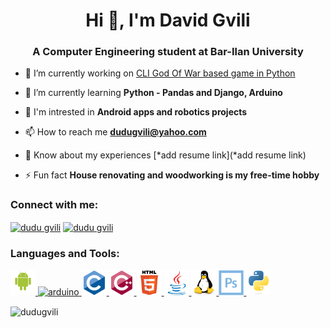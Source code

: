 <h1 align="center">Hi 👋, I'm David Gvili</h1>
<h3 align="center">A Computer Engineering student at Bar-Ilan University</h3>

- 🔭 I’m currently working on [CLI God Of War based game in Python](https://github.com/dudugvili/GOW---2D-Retro-Game)

- 🌱 I’m currently learning **Python - Pandas and Django, Arduino**

- 👯 I'm intrested in **Android apps and robotics projects**

- 📫 How to reach me **dudugvili@yahoo.com**

- 📄 Know about my experiences [*add resume link](*add resume link)

- ⚡ Fun fact **House renovating and woodworking is my free-time hobby**

<h3 align="left">Connect with me:</h3>
<p align="left">
<a href="https://il.linkedin.com/in/dudu-gvili-478167203" target="blank"><img align="center" src="https://raw.githubusercontent.com/rahuldkjain/github-profile-readme-generator/neutral-icons/src/images/icons/Social/linked-in-alt.svg" alt="dudu gvili" height="30" width="40" /></a>
<a href="https://fb.com/dudu.gvili" target="blank"><img align="center" src="http://i.imgur.com/P3YfQoD.png" alt="dudu gvili" height="30" width="40" /></a>
</p>

<h3 align="left">Languages and Tools:</h3>
<p align="left"> <a href="https://developer.android.com" target="_blank"> <img src="https://raw.githubusercontent.com/devicons/devicon/master/icons/android/android-original-wordmark.svg" alt="android" width="40" height="40"/> </a> <a href="https://www.arduino.cc/" target="_blank"> <img src="https://cdn.worldvectorlogo.com/logos/arduino-1.svg" alt="arduino" width="40" height="40"/> </a> <a href="https://www.cprogramming.com/" target="_blank"> <img src="https://raw.githubusercontent.com/devicons/devicon/master/icons/c/c-original.svg" alt="c" width="40" height="40"/> </a> <a href="https://www.w3schools.com/cpp/" target="_blank"> <img src="https://raw.githubusercontent.com/devicons/devicon/master/icons/cplusplus/cplusplus-original.svg" alt="cplusplus" width="40" height="40"/> </a> <a href="https://www.w3.org/html/" target="_blank"> <img src="https://raw.githubusercontent.com/devicons/devicon/master/icons/html5/html5-original-wordmark.svg" alt="html5" width="40" height="40"/> </a> <a href="https://www.java.com" target="_blank"> <img src="https://raw.githubusercontent.com/devicons/devicon/master/icons/java/java-original.svg" alt="java" width="40" height="40"/> </a> <a href="https://www.linux.org/" target="_blank"> <img src="https://raw.githubusercontent.com/devicons/devicon/master/icons/linux/linux-original.svg" alt="linux" width="40" height="40"/> </a> <a href="https://www.photoshop.com/en" target="_blank"> <img src="https://raw.githubusercontent.com/devicons/devicon/master/icons/photoshop/photoshop-line.svg" alt="photoshop" width="40" height="40"/> </a> <a href="https://www.python.org" target="_blank"> <img src="https://raw.githubusercontent.com/devicons/devicon/master/icons/python/python-original.svg" alt="python" width="40" height="40"/> </a> </p>


<p><img align="center" src="https://github-readme-stats.vercel.app/api/top-langs?username=dudugvili" alt="dudugvili" /></p>
